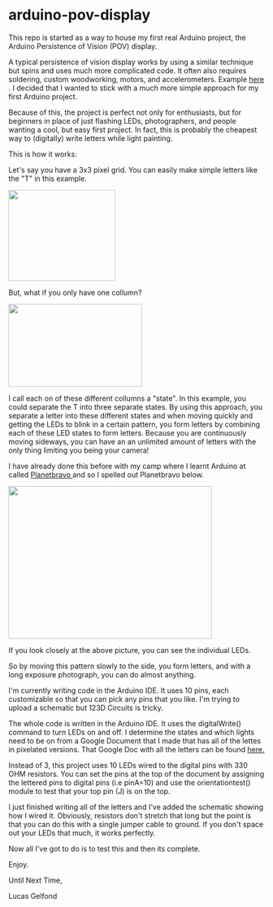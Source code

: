 arduino-pov-display
===================

This repo is started as a way to house my first real Arduino project, the Arduino Persistence of Vision (POV) display. 

A typical persistence of vision display works by using a similar technique but spins and uses much more complicated code. It often also requires soldering, custom woodworking, motors, and accelerometers. Example <a href="http://www.youtube.com/watch?v=uVL9V1wNoVg"> here </a>. I decided that I wanted to stick with a much more simple approach for my first Arduino project. 

Because of this, the project is perfect not only for enthusiasts, but for beginners in place of just flashing LEDs, photographers, and people wanting a cool, but easy first project. In fact, this is probably the cheapest way to (digitally) write letters while light painting. 

This is how it works:

Let's say you have a 3x3 pixel grid. You can easily make simple letters like the "T" in this example.

<img src="http://i.imgur.com/m60WFg3.png?1" width=210px, height=179px/>

But, what if you only have one collumn?

<img src="http://i.imgur.com/ZjXzWl4.png?1" width=263px, height=163px/>

I call each on of these different collumns a "state". In this example, you could separate the T into three separate states. By using this approach, you separate a letter into these different states and when moving quickly and getting the LEDs to blink in a certain pattern, you form letters by combining each of these LED states to form letters. Because you are continuously moving sideways, you can have an an unlimited amount of letters with the only thing limiting you being your camera!

I have already done this before with my camp where I learnt Arduino at called <a href="http://www.planetbravo.com/"> Planetbravo </a> and so I spelled out Planetbravo below.

<img src="http://i.imgur.com/U0tp6nZ.jpg?1" width=400, height=300/>

If you look closely at the above picture, you can see the individual LEDs.

So by moving this pattern slowly to the side, you form letters, and with a long exposure photograph, you can do almost anything.

I'm currently writing code in the Arduino IDE. It uses 10 pins, each customizable so that you can pick any pins that you like. I'm trying to upload a schematic but 123D Circuits is tricky. 

The whole code is written in the Arduino IDE. It uses the digitalWrite() command to turn LEDs on and off. I determine the states and which lights need to be on from a Google Document that I made that has all of the lettes in pixelated versions. That Google Doc with all the letters can be found <a href="https://docs.google.com/spreadsheets/d/1zgnJYY_FaUdyHc15hTCuNYxuNIVfHdMoEihmZqh1gu8/edit?usp=sharing"> here. </a>

Instead of 3, this project uses 10 LEDs wired to the digital pins with 330 OHM resistors. You can set the pins at the top of the document by assigning the lettered pins to digital pins (i.e pinA=10) and use the orientationtest() module to test that your top pin (J) is on the top. 

I just finished writing all of the letters and I've added the schematic showing how I wired it. Obviously, resistors don't stretch that long but the point is that you can do this with a single jumper cable to ground. If you don't space out your LEDs that much, it works perfectly.

Now all I've got to do is to test this and then its complete. 

Enjoy. 

Until Next Time,

Lucas Gelfond

